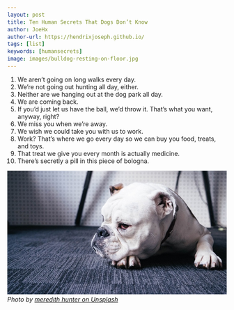 ```yaml
---
layout: post
title: Ten Human Secrets That Dogs Don’t Know
author: JoeHx
author-url: https://hendrixjoseph.github.io/
tags: [list]
keywords: [humansecrets]
image: images/bulldog-resting-on-floor.jpg
---
```


1. We aren’t going on long walks every day.
2. We’re not going out hunting all day, either.
3. Neither are we hanging out at the dog park all day.
4. We are coming back.
5. If you’d just let us have the ball, we’d throw it. That’s what you want, anyway, right?
6. We miss you when we’re away.
7. We wish we could take you with us to work.
8. Work? That’s where we go every day so we can buy you food, treats, and toys.
9. That treat we give you every month is actually medicine.
10. There’s secretly a pill in this piece of bologna.


![Bulldog Resting on the Floor](/images//bulldog-resting-on-floor.jpg)
*Photo by [meredith hunter on Unsplash](https://unsplash.com/photos/iS0Aq3QPsJ4)*
